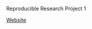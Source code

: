 Reproducible Research Project 1

<a href="https://dongjuncho.github.io/Reproducible_Research_PA1/PA1_template.html">Website

